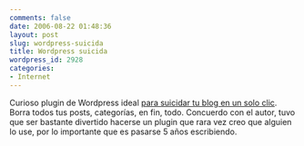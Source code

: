 ```yaml
---
comments: false
date: 2006-08-22 01:48:36
layout: post
slug: wordpress-suicida
title: Wordpress suicida
wordpress_id: 2928
categories:
- Internet
---
```


Curioso plugin de Wordpress ideal [para suicidar tu blog en un solo clic](http://justinsomnia.org/2006/04/wordpress-suicide/). Borra todos tus posts, categorías, en fin, todo. Concuerdo con el autor, tuvo que ser bastante divertido hacerse un plugin que rara vez creo que alguien lo use, por lo importante que es pasarse 5 años escribiendo.
